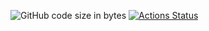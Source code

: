 

![GitHub code size in bytes](https://img.shields.io/github/languages/code-size/wzzzzwwzw/test)
[![Actions Status](https://github.com/{wzzzzwwzw}/{test}/workflows/{github-actions.yml}/badge.svg)](https://github.com/{wzzzzwwzw}/{test}/actions)


